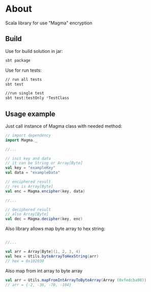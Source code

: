 # About
Scala library for use "Magma" encryption

## Build

Use for build solution in jar:
```sh
sbt package
```
Use for run tests:
```sh
// run all tests
sbt test

//run single test
sbt test:testOnly *TestClass
```

## Usage example
Just call instance of Magma class with needed method: <br>
```scala
// import dependency
import Magma._

//...

// init key and data
// it can be String or Array[Byte]
val key = "exampleKey"
val data = "exampleData"

// enciphered result
// res is Array[Byte]
val enc = Magma.encipher(key, data)

//...

// deciphered result
// also Array[Byte]
val dec = Magma.decipher(key, enc)
```

Also library allows map byte array to hex string:<br>
```scala

//...

val arr = Array[Byte](1, 2, 3, 4)
val hex = Utils.byteArrayToHexString(arr)
// hex = 0x102030
```
Also map from int array to byte array
```scala
val arr = Utils.mapFromIntArrayToByteArray(Array (0xfedcba98))
// arr = {-2, -36, -70, -104}

```
